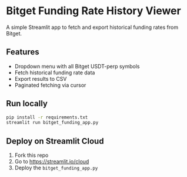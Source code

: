 
# Bitget Funding Rate History Viewer

A simple Streamlit app to fetch and export historical funding rates from Bitget.

## Features

- Dropdown menu with all Bitget USDT-perp symbols
- Fetch historical funding rate data
- Export results to CSV
- Paginated fetching via cursor

## Run locally

```bash
pip install -r requirements.txt
streamlit run bitget_funding_app.py
```

## Deploy on Streamlit Cloud

1. Fork this repo
2. Go to https://streamlit.io/cloud
3. Deploy the `bitget_funding_app.py`
